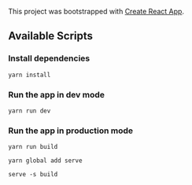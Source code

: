 This project was bootstrapped with [Create React App](https://github.com/facebook/create-react-app).

## Available Scripts

### Install dependencies

`yarn install`

### Run the app in dev mode

`yarn run dev`

### Run the app in production mode

`yarn run build`


`yarn global add serve`


`serve -s build`

